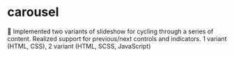 # carousel
:carousel_horse:
Implemented two variants of slideshow for cycling through a series of content. Realized support for previous/next controls and indicators. 1 variant (HTML, CSS), 2 variant (HTML, SCSS, JavaScript)
